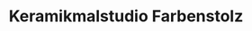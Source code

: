 ---
title: "Keramikmalstudio Farbenstolz"
url: /borken/keramikmalstudio-farbenstolz/
shop: Kunst
---